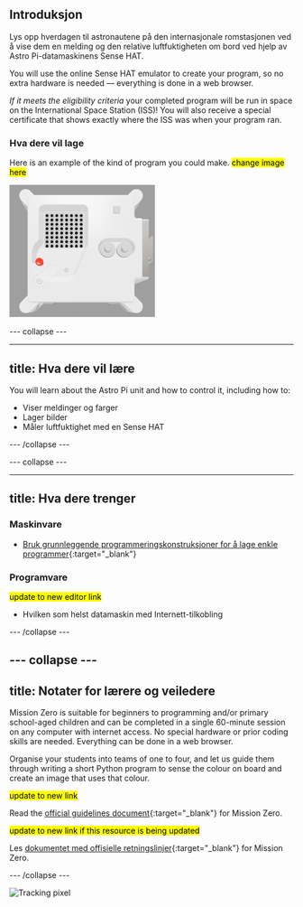 ## Introduksjon

Lys opp hverdagen til astronautene på den internasjonale romstasjonen ved å vise dem en melding og den relative luftfuktigheten om bord ved hjelp av Astro Pi-datamaskinens Sense HAT.

You will use the online Sense HAT emulator to create your program, so no extra hardware is needed — everything is done in a web browser.

*If it meets the eligibility criteria* your completed program will be run in space on the International Space Station (ISS)! You will also receive a special certificate that shows exactly where the ISS was when your program ran.

### Hva dere vil lage

Here is an example of the kind of program you could make. <mark>change image here</mark>

![The Trinket Sense HAT emulator running a sample program which scrolls the humidity value across the LED matrix and then displays a picture of a fish.](images/M0_4.gif)


--- collapse ---

---
title: Hva dere vil lære
---

You will learn about the Astro Pi unit and how to control it, including how to:
+ Viser meldinger og farger
+ Lager bilder
+ Måler luftfuktighet med en Sense HAT

--- /collapse ---

--- collapse ---

---
title: Hva dere trenger
---

### Maskinvare

+ [Bruk grunnleggende programmeringskonstruksjoner for å lage enkle programmer](https://curriculum.raspberrypi.org/programming/creator/){:target="_blank"}

### Programvare

<mark> update to new editor link </mark>
+ Hvilken som helst datamaskin med Internett-tilkobling

--- /collapse ---

--- collapse ---
---
title: Notater for lærere og veiledere
---

Mission Zero is suitable for beginners to programming and/or primary school-aged children and can be completed in a single 60-minute session on any computer with internet access. No special hardware or prior coding skills are needed. Everything can be done in a web browser.

Organise your students into teams of one to four, and let us guide them through writing a short Python program to sense the colour on board and create an image that uses that colour.

<mark> update to new link </mark>

Read the [official guidelines document](https://astro-pi.org/media/mission-zero-guidelines/Astro_Pi_Mission_Zero_Guidelines_2021_22-en.pdf){:target="_blank"} for Mission Zero.

<mark> update to new link if this resource is being updated </mark>

 Les [dokumentet med offisielle retningslinjer](https://astro-pi.org/media/mission-zero-guidelines/Astro_Pi_Mission_Zero_Guidelines_2021_22-nb.pdf){:target="_blank"} for Mission Zero.

--- /collapse ---

![Tracking pixel](https://code.org/api/hour/begin_raspberrypi_astropi.png)

